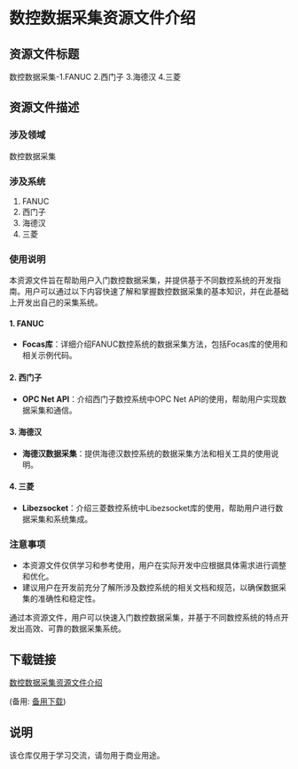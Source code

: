 # 数控数据采集资源文件介绍

## 资源文件标题
数控数据采集-1.FANUC 2.西门子 3.海德汉 4.三菱

## 资源文件描述

### 涉及领域
数控数据采集

### 涉及系统
1. FANUC  
2. 西门子  
3. 海德汉  
4. 三菱

### 使用说明
本资源文件旨在帮助用户入门数控数据采集，并提供基于不同数控系统的开发指南。用户可以通过以下内容快速了解和掌握数控数据采集的基本知识，并在此基础上开发出自己的采集系统。

#### 1. FANUC
- **Focas库**：详细介绍FANUC数控系统的数据采集方法，包括Focas库的使用和相关示例代码。

#### 2. 西门子
- **OPC Net API**：介绍西门子数控系统中OPC Net API的使用，帮助用户实现数据采集和通信。

#### 3. 海德汉
- **海德汉数据采集**：提供海德汉数控系统的数据采集方法和相关工具的使用说明。

#### 4. 三菱
- **Libezsocket**：介绍三菱数控系统中Libezsocket库的使用，帮助用户进行数据采集和系统集成。

### 注意事项
- 本资源文件仅供学习和参考使用，用户在实际开发中应根据具体需求进行调整和优化。
- 建议用户在开发前充分了解所涉及数控系统的相关文档和规范，以确保数据采集的准确性和稳定性。

通过本资源文件，用户可以快速入门数控数据采集，并基于不同数控系统的特点开发出高效、可靠的数据采集系统。

## 下载链接
[数控数据采集资源文件介绍](https://pan.quark.cn/s/0b4579f83d42) 

(备用: [备用下载](https://pan.baidu.com/s/1O_fvkLL-mWBd5XaYSpmswA?pwd=1234))

## 说明

该仓库仅用于学习交流，请勿用于商业用途。
